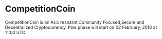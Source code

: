 # CompetitionCoin
CompetitionCoin is an Asic resistant,Community Focused,Secure and Decentralized Cryptocurrency.
Pow phase will start on 02 February, 2018 at 11:00 UTC.

